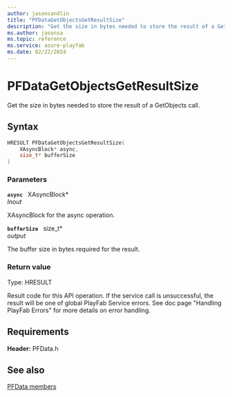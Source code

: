 ```yaml
---
author: jasonsandlin
title: "PFDataGetObjectsGetResultSize"
description: "Get the size in bytes needed to store the result of a GetObjects call."
ms.author: jasonsa
ms.topic: reference
ms.service: azure-playfab
ms.date: 02/22/2024
---
```


# PFDataGetObjectsGetResultSize  

Get the size in bytes needed to store the result of a GetObjects call.  

## Syntax  
  
```cpp
HRESULT PFDataGetObjectsGetResultSize(  
    XAsyncBlock* async,  
    size_t* bufferSize  
)  
```  
  
### Parameters  
  
**`async`** &nbsp; XAsyncBlock*  
*_Inout_*  
  
XAsyncBlock for the async operation.  
  
**`bufferSize`** &nbsp; size_t*  
*output*  
  
The buffer size in bytes required for the result.  
  
  
### Return value
Type: HRESULT
  
Result code for this API operation. If the service call is unsuccessful, the result will be one of global PlayFab Service errors. See doc page "Handling PlayFab Errors" for more details on error handling.
  
  
## Requirements  
  
**Header:** PFData.h
  
## See also  
[PFData members](../pfdata_members.md)  

  
  
